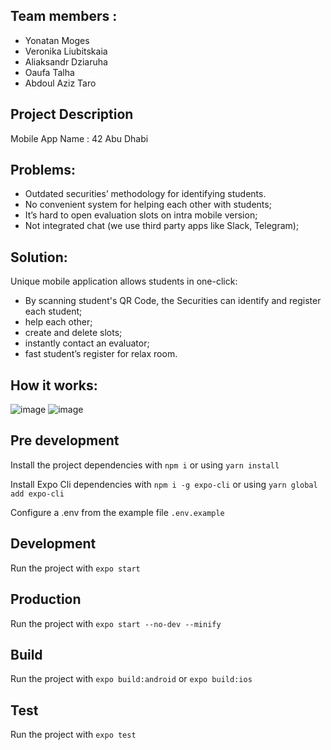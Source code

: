 ## Team members :

- Yonatan Moges
- Veronika Liubitskaia
- Aliaksandr Dziaruha
- Oaufa Talha
- Abdoul Aziz Taro

## Project Description

Mobile App Name : 42 Abu Dhabi

## Problems:

- Outdated securities’ methodology for identifying students.
- No convenient system for helping each other with students;
- It’s hard to open evaluation slots on intra mobile version;
- Not integrated chat (we use third party apps like Slack, Telegram);

## Solution:

Unique mobile application allows students in one-click:
- By scanning student's QR Code, the Securities can identify and register each student;
- help each other;
- create and delete slots;
- instantly contact an evaluator;
- fast student’s register for relax room.

## How it works:

![image](https://user-images.githubusercontent.com/60985658/198872905-d092bb1f-a956-49b3-9dde-650ff0407394.png)
![image](https://user-images.githubusercontent.com/60985658/198872646-8ad1f99d-b9e3-4b9d-abb0-ec7245e54a91.png)













## Pre development

Install the project dependencies with `npm i` or using `yarn install`

Install Expo Cli dependencies with `npm i -g expo-cli` or using `yarn global add expo-cli`

Configure a .env from the example file `.env.example`

## Development

Run the project with `expo start`

## Production

Run the project with `expo start --no-dev --minify`

## Build

Run the project with `expo build:android` or `expo build:ios`

## Test

Run the project with `expo test`
